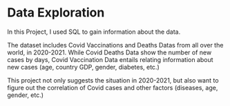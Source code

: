 # Data Exploration
In this Project, I used SQL to gain information about the data.

The dataset includes Covid Vaccinations and Deaths Datas from all over the world, in 2020-2021.
While Covid Deaths Data show the number of new cases by days, Covid Vaccination Data entails relating information about new cases (age, country GDP, gender, diabetes, etc.)

This project not only suggests the situation in 2020-2021, but also want to figure out the correlation of Covid cases and other factors (diseases, age, gender, etc.)
